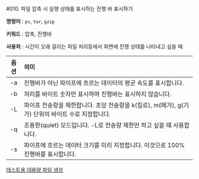 #010. 파일 압축 시 실행 상태를 표시하는 진행 바 표시하기 

**명령어** : `pv`, `tar`, `gzip`

**키워드** : 압축, 진행바

**사용처** : 시간이 오래 걸리는 파일 처리등에서 화면에 진행 상태를 나타내고 싶을 때 



|옵션|의미|
|:--:|:--|
|-a|진행바가 아닌 파이프에 흐르는 데이터의 평균 속도를 표시합니다.|
|-b|처리를 바이트 숫자만 표시하며 진행바는 표시하지 않습니다.|
|-L|파이프 전송량을 제한합니다. 초당 전송량을 k(킬로), m(메가), g(기가) 단위의 바이트 수로 지정합니다.|
|-q|조용한(quiet) 모드입니다. -L로 전송량 제한만 하고 싶을 때 사용합니다.|
|-s|파이프에 흐르는 데이터 크기를 미리 지정합니다. 이것으로 100% 진행바를 표시합니다.|

[테스트용 대용량 파일 생성](http://zetawiki.com/wiki/%EB%A6%AC%EB%88%85%EC%8A%A4_%EB%8C%80%EC%9A%A9%EB%9F%89_%ED%8C%8C%EC%9D%BC_%EC%83%9D%EC%84%B1)
